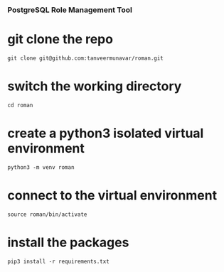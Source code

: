 ### PostgreSQL Role Management Tool

# git clone the repo
`git clone git@github.com:tanveermunavar/roman.git`

# switch the working directory
`cd roman`

# create a python3 isolated virtual environment
`python3 -m venv roman`

# connect to the virtual environment
`source roman/bin/activate`

# install the packages
`pip3 install -r requirements.txt`
